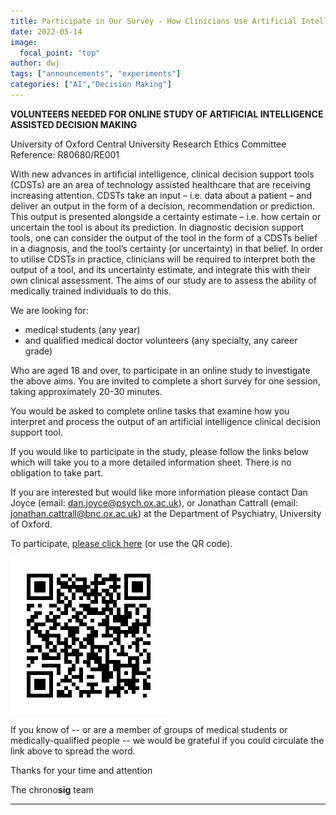 ```yaml
---
title: Participate in Our Survey - How Clinicians Use Artificial Intelligence for Making Clinical Decisions
date: 2022-05-14
image:
  focal_point: "top"
author: dwj
tags: ["announcements", "experiments"]
categories: ["AI","Decision Making"]
---
```


**VOLUNTEERS NEEDED FOR ONLINE STUDY OF ARTIFICIAL INTELLIGENCE ASSISTED DECISION MAKING**

University of Oxford Central University Research Ethics Committee Reference: R80680/RE001

With new advances in artificial intelligence, clinical decision support tools (CDSTs) are an area of technology assisted healthcare that are receiving increasing attention. CDSTs take an input – i.e. data about a patient – and deliver an output in the form of a decision, recommendation or prediction. This output is presented alongside a certainty estimate – i.e. how certain or uncertain the tool is about its prediction. In diagnostic decision support tools, one can consider the output of the tool in the form of a CDSTs belief in a diagnosis, and the tool’s certainty (or uncertainty) in that belief. In order to utilise CDSTs in practice, clinicians will be required to interpret both the output of a tool, and its uncertainty estimate, and integrate this with their own clinical assessment. The aims of our study are to assess the ability of medically trained individuals to do this.

We are looking for:

  * medical students (any year)
  * and qualified medical doctor volunteers (any specialty, any career grade)

 Who are aged 18 and over, to participate in an online study to investigate the above aims. You are invited to complete a short survey for one session, taking approximately 20-30 minutes. 

 You would be asked to complete online tasks that examine how you interpret and process the output of an artificial intelligence clinical decision support tool.

If you would like to participate in the study, please follow the links below which will take you to a more detailed information sheet. There is no obligation to take part.

If you are interested but would like more information please contact Dan Joyce (email: dan.joyce@psych.ox.ac.uk), or Jonathan Cattrall (email: jonathan.cattrall@bnc.ox.ac.uk) at the Department of Psychiatry, University of Oxford. 

To participate, [please click here](https://psychiatryoxford.qualtrics.com/jfe/form/SV_agetRQO7VFI2q5U) (or use the QR code).

![QR-link](./QR-link.png)

If you know of -- or are a member of groups of medical students or medically-qualified people -- we would be grateful if you could circulate the link above to spread the word. 

Thanks for your time and attention

The chrono**sig** team

---






